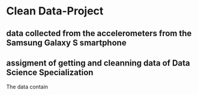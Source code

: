 # Clean Data-Project
## data collected from the accelerometers from the Samsung Galaxy S smartphone
## assigment of getting and cleanning data of Data Science Specialization

The data contain

